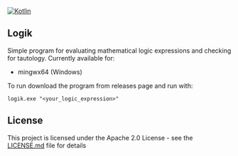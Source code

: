 [![Kotlin](https://img.shields.io/badge/Kotlin-1.9.24-blue.svg?style=flat&logo=kotlin)](https://kotlinlang.org)

## Logik

Simple program for evaluating mathematical logic expressions and checking for tautology.
Currently available for:
* mingwx64 (Windows)

To run download the program from releases page and run with:
```
logik.exe "<your_logic_expression>" 
```

## License

This project is licensed under the Apache 2.0 License - see the [LICENSE.md](LICENSE.md) file for details
